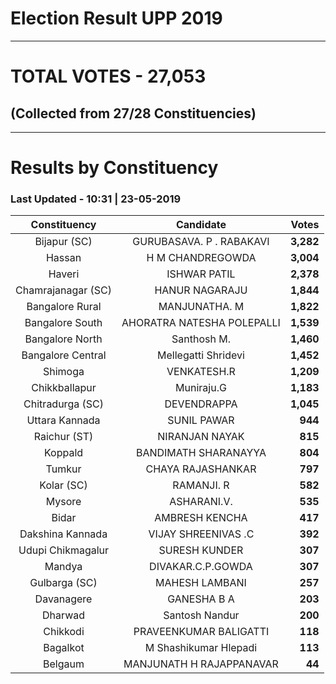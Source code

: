 # Election Result UPP 2019

---
# TOTAL VOTES - 27,053 
## (Collected from 27/28 Constituencies) 


---
# Results by Constituency 

### Last Updated - 10:31 | 23-05-2019 


|   Constituency   |        Candidate         |  Votes  |
|:----------------:|:------------------------:|--------:|
|   Bijapur (SC)   | GURUBASAVA. P . RABAKAVI |**3,282**|
|      Hassan      |     H M CHANDREGOWDA     |**3,004**|
|      Haveri      |       ISHWAR PATIL       |**2,378**|
|Chamrajanagar (SC)|      HANUR NAGARAJU      |**1,844**|
| Bangalore Rural  |      MANJUNATHA. M       |**1,822**|
| Bangalore South  |AHORATRA NATESHA POLEPALLI|**1,539**|
| Bangalore North  |       Santhosh M.        |**1,460**|
|Bangalore Central |   Mellegatti Shridevi    |**1,452**|
|     Shimoga      |       VENKATESH.R        |**1,209**|
|  Chikkballapur   |        Muniraju.G        |**1,183**|
| Chitradurga (SC) |       DEVENDRAPPA        |**1,045**|
|  Uttara Kannada  |       SUNIL PAWAR        |  **944**|
|   Raichur (ST)   |      NIRANJAN NAYAK      |  **815**|
|     Koppald      |   BANDIMATH SHARANAYYA   |  **804**|
|      Tumkur      |    CHAYA RAJASHANKAR     |  **797**|
|    Kolar (SC)    |        RAMANJI. R        |  **582**|
|      Mysore      |       ASHARANI.V.        |  **535**|
|      Bidar       |      AMBRESH KENCHA      |  **417**|
| Dakshina Kannada |   VIJAY SHREENIVAS .C    |  **392**|
|Udupi Chikmagalur |      SURESH KUNDER       |  **307**|
|      Mandya      |    DIVAKAR.C.P.GOWDA     |  **307**|
|  Gulbarga (SC)   |      MAHESH LAMBANI      |  **257**|
|    Davanagere    |       GANESHA B A        |  **203**|
|     Dharwad      |      Santosh Nandur      |  **200**|
|     Chikkodi     |  PRAVEENKUMAR BALIGATTI  |  **118**|
|     Bagalkot     |  M Shashikumar Hlepadi   |  **113**|
|     Belgaum      | MANJUNATH H RAJAPPANAVAR |   **44**|



<!-- Global site tag (gtag.js) - Google Analytics -->
<script async src='https://www.googletagmanager.com/gtag/js?id=UA-138371535-2'></script>
<script>
window.dataLayer = window.dataLayer || [];
function gtag(){dataLayer.push(arguments);}
gtag('js', new Date());

gtag('config', 'UA-138371535-2');
</script>
        